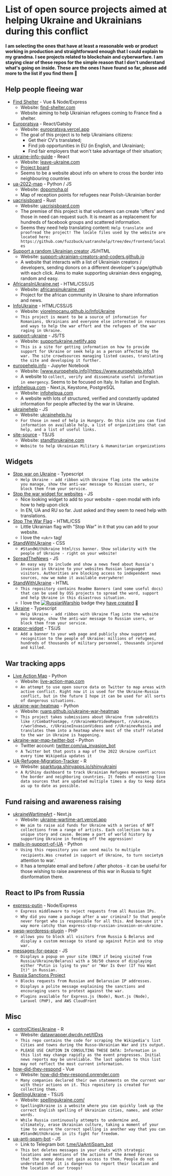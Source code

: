 # List of open source projects aimed at helping Ukraine and Ukrainians during this conflict

#### I am selecting the ones that have at least a reasonable web or product working in production and straightforward enough that I could explain to my grandma. I see projects related to blockchain and cyberwarfare. I am staying clear of these repos for the simple reason that I don't understand what's going on inside. These are the ones I have found so far, please add more to the list if you find them 🙏

## Help people fleeing war

- [Find Shelter](https://github.com/fabrahaingo/find-shelter) - Vue & Node/Express
    - Website: [find-shelter.com](https://www.find-shelter.com/)
    - Website aiming to help Ukrainian refugees coming to France find a shelter.
- [Europratsya](https://github.com/dejanjacimovic/europratsya) - React/Gatsby
    - Website: [europratsya.vercel.app](https://europratsya.vercel.app/)
    - The goal of this project is to help Ukrainians citizens:
      - Get their CV's translated;
      - Find job opportunities in EU (in English, and Ukrainian);
      - Find fair employers that won't take advantage of their situation;
- [ukraine-info-guide](https://github.com/Ukraine-Relief-Efforts/ukraine-info-guide) - React
    - Website: [leave-ukraine.com](https://leaveukraine.com/)
    - [Project board](https://github.com/orgs/Ukraine-Relief-Efforts/projects/1/views/4)
    - Seems to be a website about info on where to cross the border into neighbouring countries
- [ua-2022-map](https://github.com/openstreetmap-polska/ua-2022-map) - Python / JS
    - Website: [dopomoha.pl](https://dopomoha.pl/)
    - Map of reception points for refugees near Polish-Ukrainian border
- [uacrisisboard](https://github.com/fuzzbuck/uatranshelp) - Rust
    - Website: [uacrisisboard.com](https://uacrisisboard.com/)
    - The premise of this project is that volunteers can create 'offers' and those in need can request such. It is meant as a replacement for hundreds of facebook groups and scattered information.
    - Seems they need help translating content: `Help translate and proofread the project! The locale files used by the website are located here: https://github.com/fuzzbuck/uatranshelp/tree/dev/frontend/locales`
- [Support a random Ukrainian creator](https://github.com/Support-Ukrainian-Creators-and-Coders/random-supporter) JS/HTML
    - Website: [support-ukrainian-creators-and-coders.github.io](https://support-ukrainian-creators-and-coders.github.io/random-supporter/.)
    - A website that interacts with a list of Ukrainiain creators / developers, sending donors on a different developer's page/github with each click. Aims to make supporting ukrainian devs engaging, random and easy.
- [AfricansInUkraine.net](https://github.com/adamjgrant/AfricansInUkraine.net) - HTML/CSS/JS
    - Website: [africansinukraine.net](https://africansinukraine.net/) 
    - Project for the african community in Ukraine to share information and news. 
- [InfoUkraine](https://github.com/ViorelMocanu/InfoUkraine) - HTML/CSS/JS 
    - Website: [viorelmocanu.github.io/InfoUkraine](https://viorelmocanu.github.io/InfoUkraine/)
    - `This project is meant to be a source of information for Romanians, Ukrainians and everyone else interested in resources and ways to help the war effort and the refugees of the war raging in Ukraine.`
- [support-ukraine](https://github.com/PetroSilenius/support-ukraine) - JS/TS
    - Website: [supportukraine.netlify.app](https://supportukraine.netlify.app/)  
    - `This is a site for getting information on how to provide support for Ukraine or seek help as a person affected by the war. The site crowdsources managing listed causes, translating the site and developing it further.`
- [europehelp.info](https://github.com/emergenzeHack/europehelp.info) - Jupyter Notebook
    - Website: [www.europehelp.info](https://www.europehelp.info/)
    - A website to `collect, verify and disseminate useful information in emergency`. Seems to be focused on Italy. In Italian and English.
- [infohelpua.com](https://infohelpua.com/) - Next.js, Keystone, PostgreSQL
    - Website: [infohelpua.com](https://infohelpua.com)
    - A website with lots of structured, verified and constantly updated information for people affected by the war in Ukraine.
- [ukrainehelp](https://github.com/martonfekete/ukrainehelp) - JS
    - Website: [ukrainehelp.hu](https://ukrainehelp.hu/)
    - `For those in need of help in Hungary. On this site you can find information on available help, a list of organizations that can help, and a list of useful links.`
- [site-source](https://github.com/StandForUkraine/site-source) - TS/JS
    - Website: [standforukraine.com](https://standforukraine.com/)
    - `Website to help Ukrainian Military & Humanitarian organizations`

## Widgets

- [Stop war on Ukraine](https://github.com/hejny/Ukraine) - Typescript
    - `Help Ukraine - add ribbon with Ukraine flag into the website you manage, show the anti-war message to Russian users, or block them from your service.`
- [Stop the war widget for websites](https://github.com/ukraine-not-war/stop-war) - JS
    - Nice looking widget to add to your website - open modal with info how to help upon click
    - In EN, UA and RU so far. Just asked and they seem to need help with translations.
- [Stop The War Flag](https://github.com/core-hacked/in-solidarity-with-ukraine) - HTML/CSS
    - Little Ukrainian flag with "Stop War" in it that you can add to your website.
    - I love the `<ukr>` tag!   
- [StandWithUkraine](https://github.com/peterkelm/StandWithUkraine) - CSS
    - `#StandWithUkraine html/css banner. Show solidarity with the people of Ukraine - right on your website!`
- [SpreadTheNews](https://github.com/newseverywhere/SpreadTheNews) - JS
    - `An easy way to include and show a news feed about Russia's invasion in Ukraine to your websites Russian languaged visitors. Authorities are blocking access to independent news sources, now we make it available everywhere!` 
- [StandWithUkraine](https://github.com/vshymanskyy/StandWithUkraine) - HTML
    - `This repository contains Readme Banners (and some useful docs) that can be used by OSS projects to spread the word, support and help Ukraine in this disastrous situation.` 
    - I love the [![RussianWarship](https://raw.githubusercontent.com/vshymanskyy/StandWithUkraine/main/badges/RussianWarship.svg)](https://github.com/vshymanskyy/StandWithUkraine/blob/main/docs/README.md) badge they [have created](https://github.com/vshymanskyy/StandWithUkraine/blob/main/badges/RussianWarship.svg) 👏
- [Ukraine](https://github.com/hejny/Ukraine) - Typescript
    - `Help Ukraine - add ribbon with Ukraine flag into the website you manage, show the anti-war message to Russian users, or block them from your service.`
- [prapor-widget](https://github.com/mkotsur/prapor-widget) - TS/JS
    - `Add a banner to your web page and publicly show support and recognition to the people of Ukraine: millions of refugees, hundreds of thousands of military personnel, thousands injured and killed.`

## War tracking apps

- [Live Action Map](https://github.com/kinshukdua/LiveActionMap) - Python
    - Website: [live-action-map.com](https://live-action-map.com/)
    - `An attempt to use open source data on Twitter to map areas with active conflict. Right now it is used for the Ukraine-Russia conflict, but in the future I hope it can be used for all sorts of dangerous situations.`
- [ukraine-war-heatmap](https://github.com/ruarq/ukraine-war-heatmap) - Python
    - Website: [ruarq.github.io/ukraine-war-heatmap](https://ruarq.github.io/ukraine-war-heatmap/)
    - `This project takes submissions about Ukraine from subreddits like r/CombatFootage, r/UkraineWarVideoReport, r/ukraine, r/worldnews, r/UkraineInvasionVideos and r/UkrainevRussia and translates them into a heatmap where most of the stuff related to the war in Ukraine is happening.`
- [ukraine-war-map-twitter-bot](https://github.com/a2435191/ukraine-war-map-twitter-bot) - Python
    - Twitter account: [twitter.com/ua_invasion_bot](https://twitter.com/ua_invasion_bot)
    - `A Twitter bot that posts a map of the 2022 Ukraine conflict every time Wikipedia updates it`
- [UA-Refugee-Migration-Tracker](https://github.com/pedrocoutinhosilva/UA-Refugee-Migration-Tracker) - R
    - Website: [sparktuga.shinyapps.io/shinyukraini](https://sparktuga.shinyapps.io/shinyukraini/)
    - `A R/Shiny dashboard to track Ukrainian Refugees movement across the border and neighboring countries. It feeds of existing live data sources that are updated multiple times a day to keep data as up to date as possible.`

## Fund raising and awareness raising

- [ukraineWartimeArt](https://github.com/kon-rad/ukraineWartimeArt) - Next.js
    - Website: [ukraine-wartime-art.vercel.app](https://ukraine-wartime-art.vercel.app/)
    - `We aim to raise aid funds for Ukraine with a series of NFT collections from a range of artists. Each collection has a unique story and cause. Become a part of world history by supporting Ukraine in fending off the aggression!`
- [mails-in-support-of-UA](https://github.com/alexbud1/mails-in-support-of-UA) - Python
    - `Using this repository you can send mails to multiple recipients.Was created in support of Ukraine, to turn society`s attention to war.`
    - It has a template email and before / after photos - it can be useful for those wishing to raise awareness of this war in Russia to fight disnformation there.

## React to IPs from Russia

- [express-putin](https://github.com/limesquid/express-putin) - Node/Express
    - `Express middleware to reject requests from all Russian IPs.`
    - `Why did you name a package after a war criminal? So that people never forget who is responsible for all this. And because it's way more catchy than express-stop-russian-invasion-on-ukraine.`
- [swsp-wordpress-plugin](https://github.com/stopwarstopputin/swsp-wordpress-plugin) - PHP
    - `allows you to block all visitors from Russia & Belarus and display a custom message to stand up against Putin and to stop war.` 
- [messages-for-peace](https://github.com/cyberFae/messages-for-peace) - JS
    - `Displays a popup on your site (ONLY if being visited from Russia/Ukraine/Belarus) with a 50/50 chance of displaying either "Putin is lying to you" or "War Is Over (If You Want It)" in Russian.`
- [Russia Sanctions Project](https://github.com/Russia-Sanctions)
    - `Blocks requests from Russian and Belarusian IP addresses.`
    - `Displays a polite message explaining the sanctions and encouraging users to protest against the war.`
    - `Plugins available for Express.js (Node), Nuxt.js (Node), Laravel (PHP), and AWS CloudFront`

## Misc
- [controlCitiesUkraine](https://github.com/vi-enne/controlCitiesUkraine) - R
    - Website: [datawrapper.dwcdn.net/tIDxs](https://datawrapper.dwcdn.net/tIDxs)
    - `This repo contains the code for scraping the Wikipedia's list Cities and towns during the Russo-Ukrainian War and its output.`
    - `PLEASE USE CAUTION IN CONSULTING THESE DATA: Information in this list may change rapidly as the event progresses. Initial news reports may be unreliable. The last updates to this list may not reflect the most current information.`
- [how-did-they-respond](https://github.com/Syarol/how-did-they-respond) - Vue
    - Website: [how-did-they-respond.onrender.com](https://how-did-they-respond.onrender.com/)   
    - `Many companies declared their own statements on the current war with their actions on it. This repository is created for collecting them.`
- [SpellingUkraine](https://github.com/Tyrrrz/SpellingUkraine) - TS/JS
    - Website: [spellingukraine.com/](https://spellingukraine.com/)
    - `SpellingUkraine is a website where you can quickly look up the correct English spelling of Ukrainian cities, names, and other words.`
    - `While Russia continuously attempts to undermine and, ultimately, erase Ukrainian culture, taking a moment of your time to ensure the correct spelling is another way that you can #StandWithUkraine in its fight for freedom.`
- [ua-anti-spam-bot](https://github.com/MoC-OSS/ua-anti-spam-bot) - JS
    - Link to Telegram bot: [t.me/UaAntiSpam_bot](https://t.me/UaAntiSpam_bot)
    - `This bot deletes messages in your chats with strategic locations and mentions of the actions of the Armed Forces so that the enemy does not gain access to them. People do not understand that it is dangerous to report their location and the location of our troops!`

